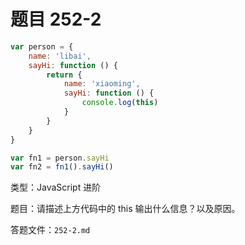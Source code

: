 <script setup>
import { loginRead } from '@/utils/login-read'

loginRead('n10007')
</script>

# 题目 252-2

```javascript
var person = {
    name: 'libai',
    sayHi: function () {
        return {
            name: 'xiaoming',
            sayHi: function () {
                console.log(this)
            }
        }
    }
}

var fn1 = person.sayHi
var fn2 = fn1().sayHi()
```

类型：JavaScript 进阶

题目：请描述上方代码中的 this 输出什么信息？以及原因。

答题文件：`252-2.md`
